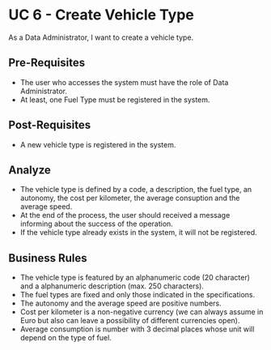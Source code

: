 # UC 6 - Create Vehicle Type #

As a Data Administrator, I want to create a vehicle type.

## Pre-Requisites ##

- The user who accesses the system must have the role of Data Administrator.
- At least, one Fuel Type must be registered in the system.

## Post-Requisites ##

- A new vehicle type is registered in the system.

## Analyze ##

- The vehicle type is defined by a code, a description, the fuel type, an autonomy, the cost per kilometer, the average consuption and the average speed.
- At the end of the process, the user should received a message informing about the success of the operation.
- If the vehicle type already exists in the system, it will not be registered.

## Business Rules ##

- The vehicle type is featured by an alphanumeric code (20 character) and a alphanumeric description (max. 250 characters).
- The fuel types are fixed and only those indicated in the specifications.
- The autonomy and the average speed are positive numbers.
- Cost per kilometer is a non-negative currency (we can always assume in Euro but also can leave a possibility of different currencies open).
- Average consumption is number with 3 decimal places whose unit will depend on the type of fuel.
